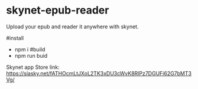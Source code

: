# skynet-epub-reader
Upload your epub and reader it anywhere with skynet. 



#install
- npm i
#build
- npm run buid


Skynet app Store link:
https://siasky.net/fATHOcmLtJXoL2TK3xDU3cWvK8RlPz7DGUFi62G7bMT3Vg/